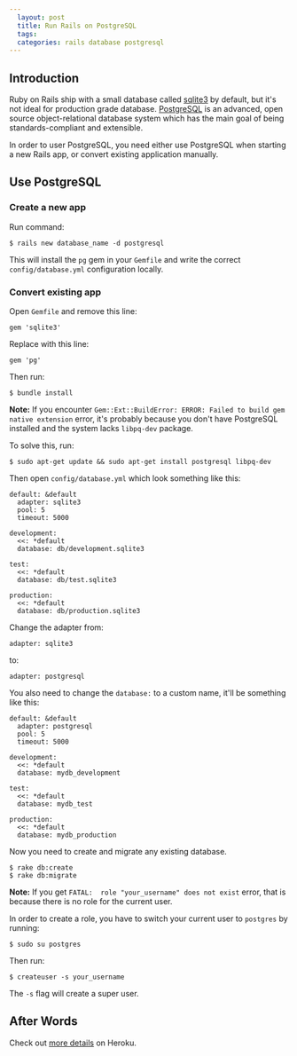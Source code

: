 ```yaml
---
  layout: post
  title: Run Rails on PostgreSQL
  tags:
  categories: rails database postgresql
---
```

## Introduction

Ruby on Rails ship with a small database called [sqlite3](https://www.sqlite.org/) by default, but it's not ideal for production grade database.<!--excerpt--> [PostgreSQL](http://www.postgresql.org/) is an advanced, open source object-relational database system which has the main goal of being standards-compliant and extensible.

In order to user PostgreSQL, you need either use PostgreSQL when starting a new Rails app, or convert existing application manually.

## Use PostgreSQL

### Create a new app

Run command:

```
$ rails new database_name -d postgresql
```

This will install the `pg` gem in your `Gemfile` and write the correct `config/database.yml` configuration locally.

### Convert existing app

Open `Gemfile` and remove this line:

```
gem 'sqlite3'
```

Replace with this line:

```
gem 'pg'
```

Then run:

```
$ bundle install
```

**Note:** If you encounter `Gem::Ext::BuildError: ERROR: Failed to build gem native extension` error, it's probably because you don't have PostgreSQL installed and the system lacks `libpq-dev` package.

To solve this, run:

```
$ sudo apt-get update && sudo apt-get install postgresql libpq-dev
```

Then open `config/database.yml` which look something like this:

```
default: &default
  adapter: sqlite3
  pool: 5
  timeout: 5000

development:
  <<: *default
  database: db/development.sqlite3

test:
  <<: *default
  database: db/test.sqlite3

production:
  <<: *default
  database: db/production.sqlite3
```

Change the adapter from:

```
adapter: sqlite3
```

to:

```
adapter: postgresql
```

You also need to change the `database:` to a custom name, it'll be something like this:

```
default: &default
  adapter: postgresql
  pool: 5
  timeout: 5000

development:
  <<: *default
  database: mydb_development

test:
  <<: *default
  database: mydb_test

production:
  <<: *default
  database: mydb_production
```

Now you need to create and migrate any existing database.

```
$ rake db:create
$ rake db:migrate
```

**Note:** If you get `FATAL:  role "your_username" does not exist` error, that is because there is no role for the current user.

In order to create a role, you have to switch your current user to `postgres` by running:

```
$ sudo su postgres
```

Then run:

```
$ createuser -s your_username
```

The `-s` flag will create a super user.

## After Words

Check out [more details](https://devcenter.heroku.com/articles/sqlite3) on Heroku.
